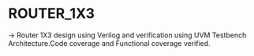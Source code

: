 # ROUTER_1X3 
-> Router 1X3 design using Verilog and verification using UVM Testbench Architecture.Code coverage and Functional coverage verified.
